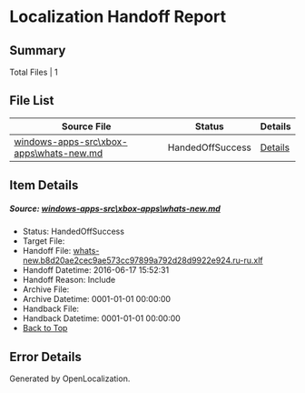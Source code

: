 # <a name='report-top'></a> Localization Handoff Report

## Summary
 Total Files | 1

## File List
 Source File | Status | Details 
 ----------- | ------ | ------- 
 [windows-apps-src\xbox-apps\whats-new.md](https://github.com/Microsoft/windows-apps/blob/59019f209729b56e02ebdbdfd53a8fbf835c69f7/windows-apps-src/xbox-apps/whats-new.md) | HandedOffSuccess | [Details](#dfa94ad42a79d0f6b3f72fbf2efe9ce043532c563913)

## Item Details
##### <a name='dfa94ad42a79d0f6b3f72fbf2efe9ce043532c563913'></a> Source: [windows-apps-src\xbox-apps\whats-new.md](https://github.com/Microsoft/windows-apps/blob/59019f209729b56e02ebdbdfd53a8fbf835c69f7/windows-apps-src/xbox-apps/whats-new.md)
* Status: HandedOffSuccess
* Target File: 
* Handoff File: [whats-new.b8d20ae2cec9ae573cc97899a792d28d9922e924.ru-ru.xlf](https://github.com/Microsoft/WDG.handoff/blob/bb47cdd42737f2aa99ac26885ae9b74c0426ae81/ol-handoff/Microsoft/windows-apps.ru-ru/master/whats-new.b8d20ae2cec9ae573cc97899a792d28d9922e924.ru-ru.xlf)
* Handoff Datetime: 2016-06-17 15:52:31
* Handoff Reason: Include
* Archive File: 
* Archive Datetime: 0001-01-01 00:00:00
* Handback File: 
* Handback Datetime: 0001-01-01 00:00:00
* [Back to Top](#report-top)


## Error Details

Generated by OpenLocalization.
